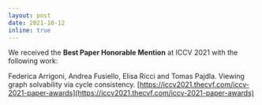 ```yaml
---
layout: post
date: 2021-10-12 
inline: true
---
```


We received the <strong>Best Paper Honorable Mention</strong> at ICCV 2021 with the following work:

Federica Arrigoni, Andrea Fusiello, Elisa Ricci and Tomas Pajdla. Viewing graph solvability via cycle consistency. [https://iccv2021.thecvf.com/iccv-2021-paper-awards](https://iccv2021.thecvf.com/iccv-2021-paper-awards)


